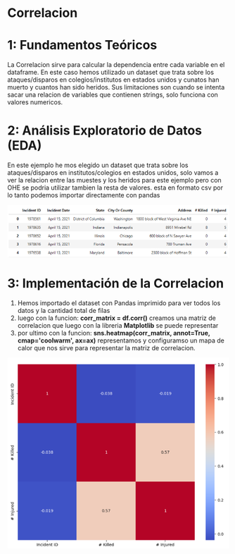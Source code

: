 # Correlacion

# 1: Fundamentos Teóricos
La Correlacion sirve para calcular la dependencia entre cada variable en el dataframe. En este caso hemos utilizado un dataset que trata sobre los ataques/disparos en colegios/institutos en estados unidos y cunatos han muerto y cuantos han sido heridos.
Sus limitaciones son cuando se intenta sacar una relacion de variables que contienen strings, solo funciona con valores numericos.

# 2: Análisis Exploratorio de Datos (EDA)
En este ejemplo he mos elegido un dataset que trata sobre los ataques/disparos en institutos/colegios en estados unidos, solo vamos a ver la relacion entre las muestes y los heridos para este ejemplo pero con OHE se podria utilizar tambien la resta de valores.
esta en formato csv por lo tanto podemos importar directamente con pandas

![Data Img](https://github.com/AntFri/SAA/blob/main/Tecnicas/Correlacion/msedge_xKQbWKHmyB.png)

# 3: Implementación de la Correlacion
1. Hemos importado el dataset con Pandas imprimido para ver todos los datos y la cantidad total de filas
2. luego con la funcion: **corr_matrix = df.corr()** creamos una matriz de correlacion que luego con la libreria **Matplotlib** se puede representar
3. por ultimo con la funcion: **sns.heatmap(corr_matrix, annot=True, cmap='coolwarm', ax=ax)** representamos y configuramso un mapa de calor que nos sirve para representar la matriz de correlacion. 

![Corr img](https://github.com/AntFri/SAA/blob/main/Tecnicas/Correlacion/msedge_n9yv3rGM0k.png)
